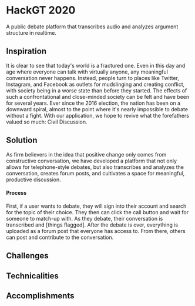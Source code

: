 # HackGT 2020
A public debate platform that transcribes audio and analyzes argument structure in realtime.
## Inspiration
It is clear to see that today's world is a fractured one. Even in this day and age where everyone can talk with virtually anyone, any meaningful conversation never happens. Instead, people turn to places like Twitter, Instagram, and Facebook as outlets for mudslinging and creating conflict, with society being in a worse state than before they started. The effects of such a confrontational and close-minded society can be felt and have been for several years. Ever since the 2016 election, the nation has been on a downward spiral, almost to the point where it's nearly impossible to debate without a fight. With our application, we hope to revive what the forefathers valued so much: Civil Discussion.
## Solution
As firm believers in the idea that positive change only comes from constructive conversation, we have developed a platform that not only allows for telephone-style debates, but also transcribes and analyzes the conversation, creates forum posts, and cultivates a space for meaningful, productive discussion.
#### Process
First, if a user wants to debate, they will sign into their account and search for the topic of their choice. They then can click the call button and wait for someone to match-up with. As they debate, their conversation is transcribed and [things flagged]. After the debate is over, everything is uploaded as a forum post that everyone has access to. From there, others can post and contribute to the conversation.
## Challenges
## Technicalities
## Accomplishments
